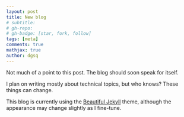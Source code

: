 ```yaml
---
layout: post
title: New blog
# subtitle: 
# gh-repo: 
# gh-badge: [star, fork, follow]
tags: [meta]
comments: true
mathjax: true
author: dgsq
---
```


Not much of a point to this post. The blog should soon speak for itself.

I plan on writing mostly about technical topics, but who knows? These things can change.

This blog is currently using the [Beautiful Jekyll](https://beautifuljekyll.com/) theme, although the
appearance may change slightly as I fine-tune.

